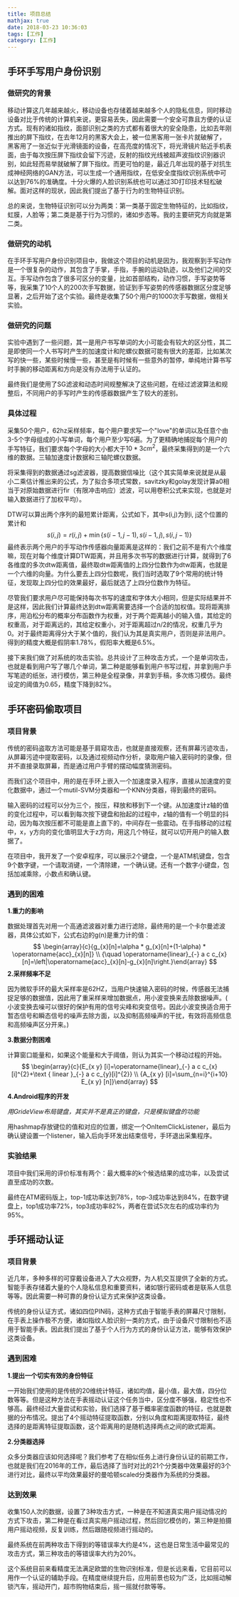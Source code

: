 ```yaml
---
title: 项目总结
mathjax: true
date: 2018-03-23 10:36:03
tags: [工作]
category: [工作]
---
```


## 手环手写用户身份识别

<!--more-->

### 做研究的背景

移动计算这几年越来越火，移动设备也存储着越来越多个人的隐私信息，同时移动设备对比于传统的计算机来说，更容易丢失，因此需要一个安全可靠且方便的认证方式。现有的诸如指纹，面部识别之类的方式都有着很大的安全隐患，比如去年刚推出的屏下指纹，在去年12月的黑客大会上，被一位黑客用一张卡片就破解了，黑客用了一张近似于光滑镜面的设备，在高亮度的情况下，将光滑镜片贴近手机表面，由于每次按压屏下指纹会留下污迹，反射的指纹光线被超声波指纹识别器识别，如此轻而易举就破解了屏下指纹。而更可怕的是，最近几年出现的基于对抗生成神经网络的GAN方法，可以生成一个通用指纹，在低安全度指纹识别系统中可以达到76%的准确度。十分火爆的人脸识别系统也可以通过3D打印技术轻松破解。面对这样的现状，因此我们提出了基于行为的生物特征识别。

总的来说，生物特征识别可以分为两类：第一类基于固定生物特征的，比如指纹，虹膜，人脸等；第二类是基于行为习惯的，诸如步态等。我的主要研究方向就是第二类。

### **做研究的动机**

在手环手写用户身份识别项目中，我做这个项目的动机是因为，我观察到手写动作是一个很复杂的动作，其包含了手掌，手指，手腕的运动轨迹，以及他们之间的交互。手写动作包含了很多可区分的变量，比如首部结构，动作习惯，手写姿势等等，我采集了10个人的200次手写数据，验证到手写姿势的传感器数据区分度足够显著，之后开始了这个实验。最终是收集了50个用户的1000次手写数据，做相关实验。

### 做研究的问题

实验中遇到了一些问题，其一是用户书写单词的大小可能会有较大的区分性，其二是即使同一个人书写时产生的加速度计和陀螺仪数据可能有很大的差距，比如某次写的快一些，某些时候慢一些，甚至是有时候有一些意外的暂停，单纯地计算书写时手腕的移动距离和方向是没有办法用于认证的。

最终我们是使用了SG滤波和动态时间规整解决了这些问题，在经过滤波算法和规整后，不同用户的手写时产生的传感器数据产生了较大的差别。

### 具体过程

采集50个用户，62hz采样频率，每个用户要求写一个"love"的单词以及任意个由3-5个字母组成的小写单词，每个用户至少写6遍。为了更精确地捕捉每个用户的手写特征，我们要求每个字母的大小都大于$10*3cm^2$，最终采集得到的是一个六维的数据。三轴加速度计数据和三轴陀螺仪数据。

将采集得到的数据通过sg滤波器，提高数据信噪比（这个其实简单来说就是从最小二乘估计推出来的公式，为了拟合多项式常数，savitzky和golay发现计算a0相当于对原始数据进行fir（有限冲击响应）滤波，可以用卷积公式来实现，也就是对输入数据进行了加权平均）。

DTW可以算出两个序列的最短累计距离，公式如下，其中s(i,j)为到i, j这个位置的累计和
$$
s(i, j)=r(i, j)+\min \{s(i-1, j-1), s(i-1, j), s(i, j-1)\}
$$
最终表示两个用户的手写动作传感器向量距离是这样的：我们之前不是有六个维度嘛，现在对每个维度计算DTW距离，并且用多次书写的数据进行计算，就得到了6各维度的多次dtw距离值，最终取dtw距离值的上四分位数作为dtw距离，也就是一个六维的向量。为什么要去上四分位数呢，我们当时选取了9个常用的统计特征，发现取上四分位的效果最好，最后就选了上四分位数作为特征。

尽管我们要求用户尽可能保持每次书写的速度和字体大小相同，但是实际结果并不是这样，因此我们计算最终达到dtw距离需要选择一个合适的加权值。现将距离排序，用泊松分布的概率分布函数作为权重，对于两个距离越小的输入值，其给定的权重高，对于距离远的，其给定权重小，对于距离超过n/2的情况，权重几乎为0。对于最终距离得分大于某个值的，我们认为其是真实用户，否则是非法用户。得到的精度大概是假阴率1.78%，假阳率大概是6.5%。

接下来我们做了对系统的攻击实验。总共设计了三种攻击方式，一个是单词攻击，也就是看到用户写了哪几个单词，第二种是能够看到用户书写过程，并拿到用户手写笔迹的纸张，进行模仿，第三种是全程录像，并拿到手稿，多次练习模仿。最终设定的阈值为0.65，精度下降到82%。

## 手环密码偷取项目

### 项目背景

传统的密码盗取方法可能是基于肩窥攻击，也就是直接观察，还有屏幕污迹攻击，从屏幕污迹中提取密码，以及通过视频动作分析，录取用户输入密码时的录像，但并不直接录取屏幕，而是通过用户手臂的摆动幅度猜测密码。

而我们这个项目中，用的是在手环上嵌入一个加速度录入程序，直接从加速度的变化数据中，通过一个mutil-SVM分类器和一个KNN分类器，得到最终的密码。

输入密码的过程可以分为三个，按压，释放和移到下一个键。从加速度计z轴的值的变化过程中，可以看到每次按下键盘和抬起的过程中，z轴的值有一个明显的抖动，因为每次按压都不可能是直上直下的，中间存在一些震动。在手指移动的过程中，x，y方向的变化值明显大于z方向，用这几个特征，就可以切开用户的输入数据了。

在项目中，我开发了一个安卓程序，可以展示2个键盘，一个是ATM机键盘，包含9个数字键，一个请取消键，一个清除建，一个确认键。还有一个数字小键盘，包括加减乘除，小数点和确认键。

### 遇到的困难

**1.重力的影响**

数据处理首先对用一个高通滤波器对重力进行滤除，最终用的是一个卡尔曼滤波器，具体公式如下，公式右边的g(n)是重力计的值：
$$
\begin{array}{c}{g_{x}[n]=\alpha * g_{x}[n]+(1-\alpha) * \operatorname{acc}_{x}[n]} \\ {\quad \operatorname{linear}_{-} a c c_{x}[n]=\left|\operatorname{acc}_{x}[n]-g_{x}[n]\right.}\end{array}
$$
**2.采样频率不足**

因为微软手环的最大采样率是62HZ，当用户快速输入密码的时候，传感器无法捕捉足够的数据值，因此用了重采样来增加数据点，用小波变换来去除数据噪声。( 小波变换去噪可以很好的保护有用的信号尖峰和突变信号。因此小波变换适合用于暂态信号和瞬态信号的噪声去除方面，以及抑制高频噪声的干扰，有效将高频信息和高频噪声区分开来。)

**3.数据分割困难**

计算窗口能量和，如果这个能量和大于阈值，则认为其实一个移动过程的开始。
$$
\begin{array}{c}{E_{x y} [i]=\operatorname{linear}_{-} a c c_{x}[i]^{2}+\text { linear }_{-} a c c_{y}[i]^{2}} \\ {A_{x y} [i]=\sum_{n=i}^{i+10} E_{x y} [n]}\end{array}
$$

**4.Android程序的开发**

*用GrideView布局键盘，其实并不是真正的键盘，只是模拟键盘的功能*  

用hashmap存放键位的值和对应的位置，绑定一个OnItemClickListener，最后为确认键设置一个listener，输入后向手环发出结束信号，手环退出采集程序。

### 实验结果

项目中我们采用的评价标准有两个：最大概率的k个候选结果的成功率，以及尝试直至成功的次数。

最终在ATM密码版上，top-1成功率达到78%，top-3成功率达到84%，在数字键盘上，top1成功率72%，top3成功率82%，两者在尝试5次左右的成功率约为95%。

## 手环摇动认证

### 项目背景

近几年，多种多样的可穿戴设备进入了大众视野，为人机交互提供了全新的方式。智能手表存储着大量的个人隐私信息和重要资料，诸如银行密码或者是联系人信息等等。因此需要一种可靠的身份认证方式来保护这类设备。

传统的身份认证方式，诸如四位PIN码，这种方式由于智能手表的屏幕尺寸限制，在手表上操作极不方便，诸如指纹人脸识别一类的方式，由于设备尺寸限制也不适用于智能手表。因此我们提出了基于个人行为方式的身份认证方法，能够有效保护这类设备。

### 遇到困难

**1.提出一个切实有效的身份特征**

一开始我们使用的是传统的20维统计特征，诸如均值，最小值，最大值，四分位数等等。但是这种方法在手表摇动认证这个任务当中，区分度不够强，稳定性也不够高。最终经过大量尝试和实验，我们选择了基于概率密度函数的特征，也就是数据的分布情况。提出了4个摇动特征提取函数，分别以角度和距离提取特征，最终选择的是距离特征提取函数，这个距离用的是随机选择两点之间的欧式距离。

**2.分类器选择**

众多分类器应该如何选择呢？我们参考了在相似任务上进行身份认证的前期工作，也就是我们在2016年的工作，最后选择了当时对比的21个分类器中效果最好的3个进行对比，最终以平均效果最好的曼哈顿scaled分类器作为系统的分类器。

### 达到效果

收集150人次的数据，设置了3种攻击方式，一种是在不知道真实用户摇动情况的方式下攻击，第二种是在看过真实用户摇动过程，然后回忆模仿的，第三种是拍摄用户摇动视频，反复训练，然后跟随视频进行摇动的。

最终系统在前两种攻击下得到的等错误率大约是4%，这也是日常生活中最常见的攻击方式，第三种攻击的等错误率大约为20%。

这个系统目前来看精度无法满足欧盟的生物识别标准，但是长远来看，它目前可以用作一个认证的辅助手段。在精度继续提升后，应用前景也较为广泛，比如摇动解锁汽车，摇动开门，超市购物结束后，摇一摇就付款等等。




















